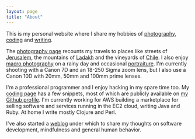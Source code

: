 ```yaml
---
layout: page
title: "About"
---
```


This is my personal website where I share my hobbies of [photography][1], [coding][2] and [writing][3].

The [photography page][1] recounts my travels to places like streets of [Jerusalem][jer], the mountains of [Ladakh][lad] and the vineyards of [Chile][chi].  I also enjoy [macro photography][mac] on a rainy day and occasional [portraiture][por].  I'm currently shooting with a Canon 7D and an 18-250 Sigma zoom lens, but I also use a Canon 10D with 20mm, 50mm and 100mm prime lenses.

I'm a professional programmer and I enjoy hacking in my spare time too.  My [coding page][2] has a few snippets, most of which are publicly available on [my Github profile][git].  I'm currently working for AWS building a marketplace for selling software and services running in the EC2 cloud, writing Java and Ruby.  At home I write mostly Clojure and Perl.

I've also started a [weblog][3] under which to share my thoughts on software development, mindfulness and general human behavior.

[1]: /photographs.html 
[2]: /code.html
[3]: /weblog.html
[jer]: /photographs/jerusalem.html
[lad]: /photographs/ladakh.html
[chi]: /photographs/chile.html
[mac]: /photographs/macro.html
[por]: /photographs/portraits.html
[git]: https://github.com/josephburnett

